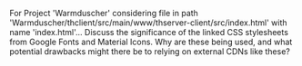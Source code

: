 For Project 'Warmduscher' considering file in path 'Warmduscher/thclient/src/main/www/thserver-client/src/index.html' with name 'index.html'... 
Discuss the significance of the linked CSS stylesheets from Google Fonts and Material Icons. Why are these being used, and what potential drawbacks might there be to relying on external CDNs like these?